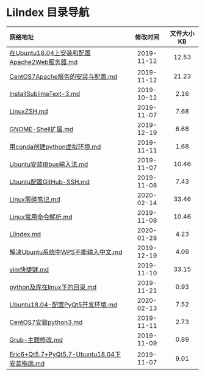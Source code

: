 # LiIndex 目录导航

| 网络地址  | 修改时间 | 文件大小KB |
| :-- | :-: | :-: |
| [在Ubuntu18.04上安装和配置Apache2Web服务器.md](https://github.com/Chendemo12/KnowledgeGraph/wiki/在Ubuntu18.04上安装和配置Apache2Web服务器) | 2019-11-12 | 12.53 |
| [CentOS7Apache服务的安装与配置.md](https://github.com/Chendemo12/KnowledgeGraph/wiki/CentOS7Apache服务的安装与配置) | 2019-11-12 | 21.23 |
| [InstallSublimeText-3.md](https://github.com/Chendemo12/KnowledgeGraph/wiki/InstallSublimeText-3) | 2019-10-12 | 2.16 |
| [LinuxZSH.md](https://github.com/Chendemo12/KnowledgeGraph/wiki/LinuxZSH) | 2019-11-07 | 7.68 |
| [GNOME-Shell扩展.md](https://github.com/Chendemo12/KnowledgeGraph/wiki/GNOME-Shell扩展) | 2019-12-19 | 6.68 |
| [用conda创建python虚拟环境.md](https://github.com/Chendemo12/KnowledgeGraph/wiki/用conda创建python虚拟环境) | 2019-11-11 | 1.68 |
| [Ubuntu安装IBbus输入法.md](https://github.com/Chendemo12/KnowledgeGraph/wiki/Ubuntu安装IBbus输入法) | 2019-11-07 | 10.46 |
| [Ubuntu配置GitHub-SSH.md](https://github.com/Chendemo12/KnowledgeGraph/wiki/Ubuntu配置GitHub-SSH) | 2019-11-08 | 7.43 |
| [Linux零碎笔记.md](https://github.com/Chendemo12/KnowledgeGraph/wiki/Linux零碎笔记) | 2020-02-14 | 33.46 |
| [Linux常用命令解析.md](https://github.com/Chendemo12/KnowledgeGraph/wiki/Linux常用命令解析) | 2019-11-08 | 10.46 |
| [LiIndex.md](https://github.com/Chendemo12/KnowledgeGraph/wiki/LiIndex) | 2020-01-28 | 4.23 |
| [解决Ubuntu系统中WPS不能输入中文.md](https://github.com/Chendemo12/KnowledgeGraph/wiki/解决Ubuntu系统中WPS不能输入中文) | 2019-12-19 | 4.09 |
| [vim快捷键.md](https://github.com/Chendemo12/KnowledgeGraph/wiki/vim快捷键) | 2019-11-10 | 33.15 |
| [python及库在linux下的目录.md](https://github.com/Chendemo12/KnowledgeGraph/wiki/python及库在linux下的目录) | 2019-11-21 | 0.93 |
| [Ubuntu18.04-配置PyQt5开发环境.md](https://github.com/Chendemo12/KnowledgeGraph/wiki/Ubuntu18.04-配置PyQt5开发环境) | 2020-02-13 | 7.52 |
| [CentOS7安装python3.md](https://github.com/Chendemo12/KnowledgeGraph/wiki/CentOS7安装python3) | 2019-11-11 | 2.73 |
| [Grub-主题修改.md](https://github.com/Chendemo12/KnowledgeGraph/wiki/Grub-主题修改) | 2019-11-09 | 0.89 |
| [Eric6+Qt5.7+PyQt5.7-Ubuntu18.04下安装指南.md](https://github.com/Chendemo12/KnowledgeGraph/wiki/Eric6+Qt5.7+PyQt5.7-Ubuntu18.04下安装指南) | 2019-11-07 | 9.01 |
